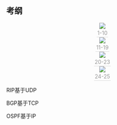 ## 考纲

<center><img src="https://youpai.roccoshi.top/img/20200731233606.png"><br><div style="border-bottom: 1px solid #d9d9d9;display: inline-block;color: #999;    padding: 2px;">1-10</div> </center>

<center><img src="https://youpai.roccoshi.top/img/20200731233626.png"><br><div style="border-bottom: 1px solid #d9d9d9;display: inline-block;color: #999;    padding: 2px;">11-19</div> </center>

<center><img src="https://youpai.roccoshi.top/img/20200731233647.png"><br><div style="border-bottom: 1px solid #d9d9d9;display: inline-block;color: #999;    padding: 2px;">20-23</div> </center>

<center><img src="https://youpai.roccoshi.top/img/20200731233701.png"><br><div style="border-bottom: 1px solid #d9d9d9;display: inline-block;color: #999;    padding: 2px;">24-25</div> </center>

RIP基于UDP  

BGP基于TCP

OSPF基于IP